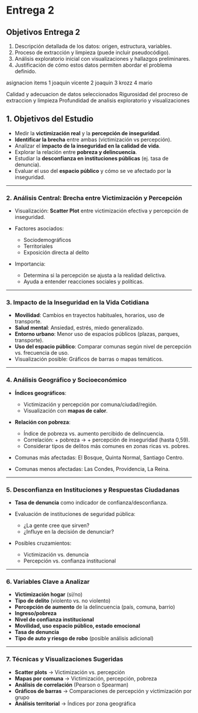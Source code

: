# Entrega 2

## Objetivos Entrega 2

1. Descripción detallada de los datos: origen, estructura, variables.
2. Proceso de extracción y limpieza (puede incluir pseudocódigo).
3. Análisis exploratorio inicial con visualizaciones y hallazgos preliminares.
4. Justificación de cómo estos datos permiten abordar el problema definido.

asignacion items
1 joaquin vicente
2 joaquin
3 krozz
4 mario

Calidad y adecuacion de datos seleccionados
Rigurosidad del procreso de extraccion y limpieza
Profundidad de analisis exploratorio y visualizaciones

## **1. Objetivos del Estudio**

* Medir la **victimización real** y la **percepción de inseguridad**.
* **Identificar la brecha** entre ambas (victimización vs percepción).
* Analizar el **impacto de la inseguridad en la calidad de vida**.
* Explorar la relación entre **pobreza y delincuencia**.
* Estudiar la **desconfianza en instituciones públicas** (ej. tasa de denuncia).
* Evaluar el uso del **espacio público** y cómo se ve afectado por la inseguridad.

---

### **2. Análisis Central: Brecha entre Victimización y Percepción**

* Visualización: **Scatter Plot** entre victimización efectiva y percepción de inseguridad.
* Factores asociados:

  * Sociodemográficos
  * Territoriales
  * Exposición directa al delito
* Importancia:

  * Determina si la percepción se ajusta a la realidad delictiva.
  * Ayuda a entender reacciones sociales y políticas.

---

### **3. Impacto de la Inseguridad en la Vida Cotidiana**

* **Movilidad**: Cambios en trayectos habituales, horarios, uso de transporte.
* **Salud mental**: Ansiedad, estrés, miedo generalizado.
* **Entorno urbano**: Menor uso de espacios públicos (plazas, parques, transporte).
* **Uso del espacio público**: Comparar comunas según nivel de percepción vs. frecuencia de uso.
* Visualización posible: Gráficos de barras o mapas temáticos.

---

### **4. Análisis Geográfico y Socioeconómico**

* **Índices geográficos**:

  * Victimización y percepción por comuna/ciudad/región.
  * Visualización con **mapas de calor**.
* **Relación con pobreza**:

  * Índice de pobreza vs. aumento percibido de delincuencia.
  * Correlación: + pobreza → + percepción de inseguridad (hasta 0,59).
  * Considerar tipos de delitos más comunes en zonas ricas vs. pobres.
* Comunas más afectadas: El Bosque, Quinta Normal, Santiago Centro.
* Comunas menos afectadas: Las Condes, Providencia, La Reina.

---

### **5. Desconfianza en Instituciones y Respuestas Ciudadanas**

* **Tasa de denuncia** como indicador de confianza/desconfianza.
* Evaluación de instituciones de seguridad pública:

  * ¿La gente cree que sirven?
  * ¿Influye en la decisión de denunciar?
* Posibles cruzamientos:

  * Victimización vs. denuncia
  * Percepción vs. confianza institucional

---

### **6. Variables Clave a Analizar**

* **Victimización hogar** (sí/no)
* **Tipo de delito** (violento vs. no violento)
* **Percepción de aumento** de la delincuencia (país, comuna, barrio)
* **Ingreso/pobreza**
* **Nivel de confianza institucional**
* **Movilidad, uso espacio público, estado emocional**
* **Tasa de denuncia**
* **Tipo de auto y riesgo de robo** (posible análisis adicional)

---

### **7. Técnicas y Visualizaciones Sugeridas**

* **Scatter plots** → Victimización vs. percepción
* **Mapas por comuna** → Victimización, percepción, pobreza
* **Análisis de correlación** (Pearson o Spearman)
* **Gráficos de barras** → Comparaciones de percepción y victimización por grupo
* **Análisis territorial** → Índices por zona geográfica
